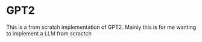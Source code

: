 # GPT2
This is a from scratch implementation of GPT2. Mainly this is for me wanting to implement a LLM from scractch
